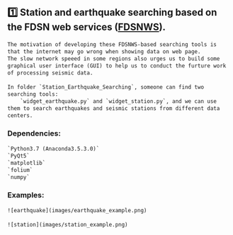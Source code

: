 ## :one: Station and earthquake searching based on the FDSN web services ([FDSNWS](http://www.fdsn.org/webservices/datacenters/)).
	The motivation of developing these FDSNWS-based searching tools is that the internet may go wrong when showing data on web page.
	The slow network speeed in some regions also urges us to build some graphical user interface (GUI) to help us to conduct the furture work of processing seismic data.
	
	In folder `Station_Earthquake_Searching`, someone can find two searching tools:
		`widget_earthquake.py` and `widget_station.py`, and we can use them to search earthquakes and seismic stations from different data centers.

### Dependencies:
	`Python3.7 (Anaconda3.5.3.0)`	
	`PyQt5`
	`matplotlib`
	`folium`
	`numpy`

### Examples:
	![earthquake](images/earthquake_example.png)
	
	![station](images/station_example.png)

